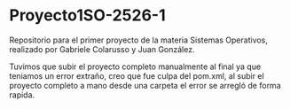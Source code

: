 # Proyecto1SO-2526-1
Repositorio para el primer proyecto de la materia Sistemas Operativos, realizado por Gabriele Colarusso y Juan González.

Tuvimos que subir el proyecto completo manualmente al final ya que teniamos un error extraño, creo que fue culpa del pom.xml, al subir el proyecto completo a mano desde una carpeta el error se arregló de forma rapida.
